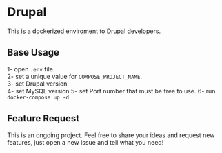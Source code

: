 # Drupal # 
This is a dockerized enviroment to Drupal developers.

## Base Usage ##
1- open `.env` file.  
2- set a unique value for `COMPOSE_PROJECT_NAME`.  
3- set Drupal version  
4- set MySQL version
5- set Port number that must be free to use.
6- run `docker-compose up -d`

## Feature Request ##
This is an ongoing project. Feel free to share your ideas and request new 
features, just open a new issue and tell what you need!

